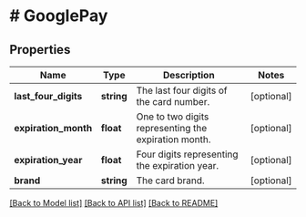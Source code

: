 # # GooglePay

## Properties

Name | Type | Description | Notes
------------ | ------------- | ------------- | -------------
**last_four_digits** | **string** | The last four digits of the card number. | [optional]
**expiration_month** | **float** | One to two digits representing the expiration month. | [optional]
**expiration_year** | **float** | Four digits representing the expiration year. | [optional]
**brand** | **string** | The card brand. | [optional]

[[Back to Model list]](../../README.md#models) [[Back to API list]](../../README.md#endpoints) [[Back to README]](../../README.md)
